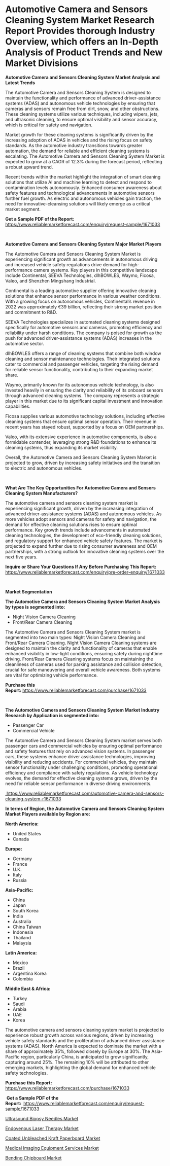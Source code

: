 <p><h1>Automotive Camera and Sensors Cleaning System Market Research Report Provides thorough Industry Overview, which offers an In-Depth Analysis of Product Trends and New Market Divisions</h1></p><p><strong>Automotive Camera and Sensors Cleaning System Market Analysis and Latest Trends</strong></p>
<p><p>The Automotive Camera and Sensors Cleaning System is designed to maintain the functionality and performance of advanced driver-assistance systems (ADAS) and autonomous vehicle technologies by ensuring that cameras and sensors remain free from dirt, snow, and other obstructions. These cleaning systems utilize various techniques, including wipers, jets, and ultrasonic cleaning, to ensure optimal visibility and sensor accuracy, which is critical for safety and navigation.</p><p>Market growth for these cleaning systems is significantly driven by the increasing adoption of ADAS in vehicles and the rising focus on safety standards. As the automotive industry transitions towards greater automation, the demand for reliable and efficient cleaning systems is escalating. The Automotive Camera and Sensors Cleaning System Market is expected to grow at a CAGR of 12.3% during the forecast period, reflecting a robust upward trend.</p><p>Recent trends within the market highlight the integration of smart cleaning solutions that utilize AI and machine learning to detect and respond to contamination levels autonomously. Enhanced consumer awareness about safety features and technological advancements in automotive sensors further fuel growth. As electric and autonomous vehicles gain traction, the need for innovative-cleansing solutions will likely emerge as a critical market segment.</p></p>
<p><strong>Get a Sample PDF of the Report:&nbsp;</strong> <a href="https://www.reliablemarketforecast.com/enquiry/request-sample/1671033?utm_campaign=1929&utm_medium=2&utm_source=Github&utm_content=ia&utm_term=20122024&utm_id=automotive-camera-and-sensors-cleaning-system">https://www.reliablemarketforecast.com/enquiry/request-sample/1671033</a></p>
<p>&nbsp;</p>
<p><strong>Automotive Camera and Sensors Cleaning System Major Market Players</strong></p>
<p><p>The Automotive Camera and Sensors Cleaning System Market is experiencing significant growth as advancements in autonomous driving and increased vehicle safety regulations drive demand for high-performance camera systems. Key players in this competitive landscape include Continental, SEEVA Technologies, dlhBOWLES, Waymo, Ficosa, Valeo, and Shenzhen Mingshang Industrial.</p><p>Continental is a leading automotive supplier offering innovative cleaning solutions that enhance sensor performance in various weather conditions. With a growing focus on autonomous vehicles, Continental’s revenue in 2022 was approximately €39 billion, reflecting their strong market position and commitment to R&D.</p><p>SEEVA Technologies specializes in automated cleaning systems designed specifically for automotive sensors and cameras, promoting efficiency and reliability under harsh conditions. The company is poised for growth as the push for advanced driver-assistance systems (ADAS) increases in the automotive sector.</p><p>dlhBOWLES offers a range of cleaning systems that combine both window cleaning and sensor maintenance technologies. Their integrated solutions cater to commercial and passenger vehicles, targeting the rising demand for reliable sensor functionality, contributing to their expanding market share.</p><p>Waymo, primarily known for its autonomous vehicle technology, is also invested heavily in ensuring the clarity and reliability of its onboard sensors through advanced cleaning systems. The company represents a strategic player in this market due to its significant capital investment and innovation capabilities.</p><p>Ficosa supplies various automotive technology solutions, including effective cleaning systems that ensure optimal sensor operation. Their revenue in recent years has stayed robust, supported by a focus on OEM partnerships.</p><p>Valeo, with its extensive experience in automotive components, is also a formidable contender, leveraging strong R&D foundations to enhance its cleaning systems, thus expanding its market visibility.</p><p>Overall, the Automotive Camera and Sensors Cleaning System Market is projected to grow, driven by increasing safety initiatives and the transition to electric and autonomous vehicles.</p></p>
<p>&nbsp;</p>
<p><strong>What Are The Key Opportunities For Automotive Camera and Sensors Cleaning System Manufacturers?</strong></p>
<p><p>The automotive camera and sensors cleaning system market is experiencing significant growth, driven by the increasing integration of advanced driver-assistance systems (ADAS) and autonomous vehicles. As more vehicles adopt sensors and cameras for safety and navigation, the demand for effective cleaning solutions rises to ensure optimal performance. Key growth trends include advancements in automated cleaning technologies, the development of eco-friendly cleaning solutions, and regulatory support for enhanced vehicle safety features. The market is projected to expand further due to rising consumer awareness and OEM partnerships, with a strong outlook for innovative cleaning systems over the next five years.</p></p>
<p><strong>Inquire or Share Your Questions If Any Before Purchasing This Report:</strong> <a href="https://www.reliablemarketforecast.com/enquiry/pre-order-enquiry/1671033?utm_campaign=1929&utm_medium=2&utm_source=Github&utm_content=ia&utm_term=20122024&utm_id=automotive-camera-and-sensors-cleaning-system">https://www.reliablemarketforecast.com/enquiry/pre-order-enquiry/1671033</a></p>
<p>&nbsp;</p>
<p><strong>Market Segmentation</strong></p>
<p><strong>The Automotive Camera and Sensors Cleaning System Market Analysis by types is segmented into:</strong></p>
<p><ul><li>Night Vision Camera Cleaning</li><li>Front/Rear Camera Cleaning</li></ul></p>
<p><p>The Automotive Camera and Sensors Cleaning System market is segmented into two main types: Night Vision Camera Cleaning and Front/Rear Camera Cleaning. Night Vision Camera Cleaning systems are designed to maintain the clarity and functionality of cameras that enable enhanced visibility in low-light conditions, ensuring safety during nighttime driving. Front/Rear Camera Cleaning systems focus on maintaining the cleanliness of cameras used for parking assistance and collision detection, crucial for safe maneuvering and overall vehicle awareness. Both systems are vital for optimizing vehicle performance.</p></p>
<p><strong>Purchase this Report:&nbsp;</strong><a href="https://www.reliablemarketforecast.com/purchase/1671033?utm_campaign=1929&utm_medium=2&utm_source=Github&utm_content=ia&utm_term=20122024&utm_id=automotive-camera-and-sensors-cleaning-system">https://www.reliablemarketforecast.com/purchase/1671033</a></p>
<p>&nbsp;</p>
<p><strong>The Automotive Camera and Sensors Cleaning System Market Industry Research by Application is segmented into:</strong></p>
<p><ul><li>Passenger Car</li><li>Commercial Vehicle</li></ul></p>
<p><p>The Automotive Camera and Sensors Cleaning System market serves both passenger cars and commercial vehicles by ensuring optimal performance and safety features that rely on advanced vision systems. In passenger cars, these systems enhance driver assistance technologies, improving visibility and reducing accidents. For commercial vehicles, they maintain sensor functionality under challenging conditions, promoting operational efficiency and compliance with safety regulations. As vehicle technology evolves, the demand for effective cleaning systems grows, driven by the need for reliable sensor performance in diverse driving environments.</p></p>
<p><a href="https://www.reliablemarketforecast.com/automotive-camera-and-sensors-cleaning-system-r1671033?utm_campaign=1929&utm_medium=2&utm_source=Github&utm_content=ia&utm_term=20122024&utm_id=automotive-camera-and-sensors-cleaning-system">&nbsp;https://www.reliablemarketforecast.com/automotive-camera-and-sensors-cleaning-system-r1671033</a></p>
<p><strong>In terms of Region, the Automotive Camera and Sensors Cleaning System Market Players available by Region are:</strong></p>
<p>
    <p> <strong> North America: </strong>
        <ul>
            <li>United States</li>
            <li>Canada</li>
        </ul>
        </p> 
    <p> <strong> Europe: </strong>
        <ul>
            <li>Germany</li>
            <li>France</li>
            <li>U.K.</li>
            <li>Italy</li>
            <li>Russia</li>
        </ul>
        </p> 
    <p> <strong> Asia-Pacific: </strong>
        <ul>
            <li>China</li>
            <li>Japan</li>
            <li>South Korea</li>
            <li>India</li>
            <li>Australia</li>
            <li>China Taiwan</li>
            <li>Indonesia</li>
            <li>Thailand</li>
            <li>Malaysia</li>
        </ul>
        </p> 
    <p> <strong> Latin America: </strong>
        <ul>
            <li>Mexico</li>
            <li>Brazil</li>
            <li>Argentina Korea</li>
            <li>Colombia</li>
        </ul>
        </p> 
    <p> <strong> Middle East & Africa: </strong>
        <ul>
            <li>Turkey</li>
            <li>Saudi</li>
            <li>Arabia</li>
            <li>UAE</li>
            <li>Korea</li>
        </ul>
    </p>
    </p>
<p><p>The automotive camera and sensors cleaning system market is projected to experience robust growth across various regions, driven by increasing vehicle safety standards and the proliferation of advanced driver assistance systems (ADAS). North America is expected to dominate the market with a share of approximately 35%, followed closely by Europe at 30%. The Asia-Pacific region, particularly China, is anticipated to grow significantly, capturing around 25%. The remaining 10% will be attributed to other emerging markets, highlighting the global demand for enhanced vehicle safety technologies.</p></p>
<p><strong>Purchase this Report: </strong><a href="https://www.reliablemarketforecast.com/purchase/1671033?utm_campaign=1929&utm_medium=2&utm_source=Github&utm_content=ia&utm_term=20122024&utm_id=automotive-camera-and-sensors-cleaning-system">https://www.reliablemarketforecast.com/purchase/1671033</a></p>
<p>&nbsp;<strong>Get a Sample PDF of the Report:&nbsp;&nbsp;</strong><a href="https://www.reliablemarketforecast.com/enquiry/request-sample/1671033?utm_campaign=1929&utm_medium=2&utm_source=Github&utm_content=ia&utm_term=20122024&utm_id=automotive-camera-and-sensors-cleaning-system">https://www.reliablemarketforecast.com/enquiry/request-sample/1671033</a></p>
<p><strong></strong></p>
<p><p><a href="https://www.linkedin.com/pulse/global-ultrasound-biopsy-needles-market-analysis-size-share-zqwlf?utm_campaign=1929&utm_medium=2&utm_source=Github&utm_content=ia&utm_term=20122024&utm_id=automotive-camera-and-sensors-cleaning-system">Ultrasound Biopsy Needles Market</a></p><p><a href="https://www.linkedin.com/pulse/endovenous-laser-therapy-market-report-size-revenue-forecast-admvf?utm_campaign=1929&utm_medium=2&utm_source=Github&utm_content=ia&utm_term=20122024&utm_id=automotive-camera-and-sensors-cleaning-system">Endovenous Laser Therapy Market</a></p><p><a href="https://www.linkedin.com/pulse/size-globalcoated-unbleached-kraft-paperboard-market-compounded-4mspe?utm_campaign=1929&utm_medium=2&utm_source=Github&utm_content=ia&utm_term=20122024&utm_id=automotive-camera-and-sensors-cleaning-system">Coated Unbleached Kraft Paperboard Market</a></p><p><a href="https://www.linkedin.com/pulse/future-medical-imaging-equipment-services-market-size-trends-7dc1f?utm_campaign=1929&utm_medium=2&utm_source=Github&utm_content=ia&utm_term=20122024&utm_id=automotive-camera-and-sensors-cleaning-system">Medical Imaging Equipment Services Market</a></p><p><a href="https://www.linkedin.com/pulse/future-demand-revenue-forecast-bending-chipboard-market-109-cagr-awice?utm_campaign=1929&utm_medium=2&utm_source=Github&utm_content=ia&utm_term=20122024&utm_id=automotive-camera-and-sensors-cleaning-system">Bending Chipboard Market</a></p></p>